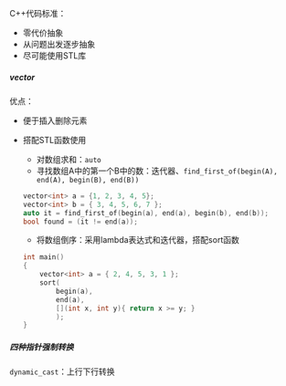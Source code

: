 C++代码标准：

- 零代价抽象
- 从问题出发逐步抽象
- 尽可能使用STL库

##### vector

优点：

- 便于插入删除元素

- 搭配STL函数使用

  - 对数组求和：`auto`
  - 寻找数组A中的第一个B中的数：迭代器、`find_first_of(begin(A), end(A), begin(B), end(B))`

  ```c++
  vector<int> a = {1, 2, 3, 4, 5};
  vector<int> b = { 3, 4, 5, 6, 7 };
  auto it = find_first_of(begin(a), end(a), begin(b), end(b));
  bool found = (it != end(a));
  ```

  - 将数组倒序：采用lambda表达式和迭代器，搭配sort函数

  ```c++
  int main()
  {
      vector<int> a = { 2, 4, 5, 3, 1 };
      sort(
          begin(a),
          end(a),
          [](int x, int y){ return x >= y; }
          );
  }
  ```

  

##### 四种指针强制转换

`dynamic_cast`：上行下行转换

